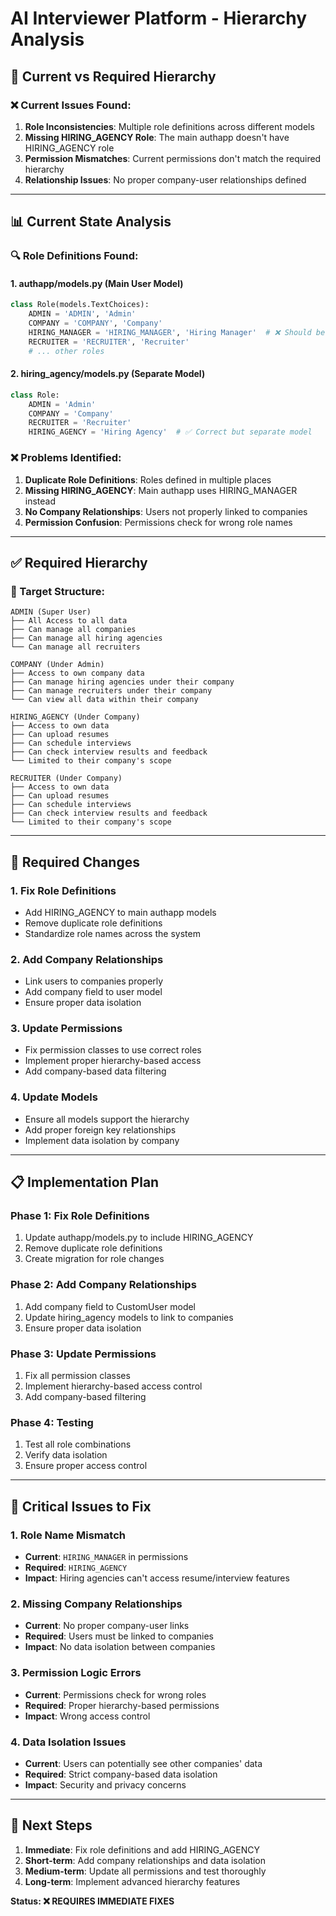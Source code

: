 # AI Interviewer Platform - Hierarchy Analysis

## 🎯 **Current vs Required Hierarchy**

### **❌ Current Issues Found:**

1. **Role Inconsistencies**: Multiple role definitions across different models
2. **Missing HIRING_AGENCY Role**: The main authapp doesn't have HIRING_AGENCY role
3. **Permission Mismatches**: Current permissions don't match the required hierarchy
4. **Relationship Issues**: No proper company-user relationships defined

---

## 📊 **Current State Analysis**

### **🔍 Role Definitions Found:**

#### **1. authapp/models.py (Main User Model)**
```python
class Role(models.TextChoices):
    ADMIN = 'ADMIN', 'Admin'
    COMPANY = 'COMPANY', 'Company'
    HIRING_MANAGER = 'HIRING_MANAGER', 'Hiring Manager'  # ❌ Should be HIRING_AGENCY
    RECRUITER = 'RECRUITER', 'Recruiter'
    # ... other roles
```

#### **2. hiring_agency/models.py (Separate Model)**
```python
class Role:
    ADMIN = 'Admin'
    COMPANY = 'Company'
    RECRUITER = 'Recruiter'
    HIRING_AGENCY = 'Hiring Agency'  # ✅ Correct but separate model
```

### **❌ Problems Identified:**

1. **Duplicate Role Definitions**: Roles defined in multiple places
2. **Missing HIRING_AGENCY**: Main authapp uses HIRING_MANAGER instead
3. **No Company Relationships**: Users not properly linked to companies
4. **Permission Confusion**: Permissions check for wrong role names

---

## ✅ **Required Hierarchy**

### **🎯 Target Structure:**

```
ADMIN (Super User)
├── All Access to all data
├── Can manage all companies
├── Can manage all hiring agencies
└── Can manage all recruiters

COMPANY (Under Admin)
├── Access to own company data
├── Can manage hiring agencies under their company
├── Can manage recruiters under their company
└── Can view all data within their company

HIRING_AGENCY (Under Company)
├── Access to own data
├── Can upload resumes
├── Can schedule interviews
├── Can check interview results and feedback
└── Limited to their company's scope

RECRUITER (Under Company)
├── Access to own data
├── Can upload resumes
├── Can schedule interviews
├── Can check interview results and feedback
└── Limited to their company's scope
```

---

## 🔧 **Required Changes**

### **1. Fix Role Definitions**
- Add HIRING_AGENCY to main authapp models
- Remove duplicate role definitions
- Standardize role names across the system

### **2. Add Company Relationships**
- Link users to companies properly
- Add company field to user model
- Ensure proper data isolation

### **3. Update Permissions**
- Fix permission classes to use correct roles
- Implement proper hierarchy-based access
- Add company-based data filtering

### **4. Update Models**
- Ensure all models support the hierarchy
- Add proper foreign key relationships
- Implement data isolation by company

---

## 📋 **Implementation Plan**

### **Phase 1: Fix Role Definitions**
1. Update authapp/models.py to include HIRING_AGENCY
2. Remove duplicate role definitions
3. Create migration for role changes

### **Phase 2: Add Company Relationships**
1. Add company field to CustomUser model
2. Update hiring_agency models to link to companies
3. Ensure proper data isolation

### **Phase 3: Update Permissions**
1. Fix all permission classes
2. Implement hierarchy-based access control
3. Add company-based filtering

### **Phase 4: Testing**
1. Test all role combinations
2. Verify data isolation
3. Ensure proper access control

---

## 🚨 **Critical Issues to Fix**

### **1. Role Name Mismatch**
- **Current**: `HIRING_MANAGER` in permissions
- **Required**: `HIRING_AGENCY` 
- **Impact**: Hiring agencies can't access resume/interview features

### **2. Missing Company Relationships**
- **Current**: No proper company-user links
- **Required**: Users must be linked to companies
- **Impact**: No data isolation between companies

### **3. Permission Logic Errors**
- **Current**: Permissions check for wrong roles
- **Required**: Proper hierarchy-based permissions
- **Impact**: Wrong access control

### **4. Data Isolation Issues**
- **Current**: Users can potentially see other companies' data
- **Required**: Strict company-based data isolation
- **Impact**: Security and privacy concerns

---

## 🎯 **Next Steps**

1. **Immediate**: Fix role definitions and add HIRING_AGENCY
2. **Short-term**: Add company relationships and data isolation
3. **Medium-term**: Update all permissions and test thoroughly
4. **Long-term**: Implement advanced hierarchy features

**Status: ❌ REQUIRES IMMEDIATE FIXES** 